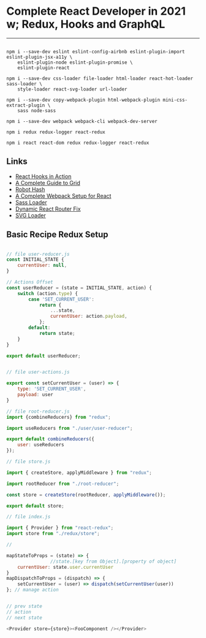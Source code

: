 # Complete React Developer in 2021 w; Redux, Hooks and GraphQL

---

```shell

npm i --save-dev eslint eslint-config-airbnb eslint-plugin-import eslint-plugin-jsx-a11y \
    eslint-plugin-node eslint-plugin-promise \
    eslint-plugin-react

npm i --save-dev css-loader file-loader html-loader react-hot-loader sass-loader \
    style-loader react-svg-loader url-loader

npm i --save-dev copy-webpack-plugin html-webpack-plugin mini-css-extract-plugin \
    sass node-sass

npm i --save-dev webpack webpack-cli webpack-dev-server

npm i redux redux-logger react-redux

npm i react react-dom redux redux-logger react-redux

```

## Links

- [React Hooks in Action](https://github.com/jrlarsen/react-hooks-in-action)
- [A Complete Guide to Grid](https://css-tricks.com/snippets/css/complete-guide-grid/)
- [Robot Hash](https://robohash.org)
- [A Complete Webpack Setup for React](https://medium.com/swlh/a-complete-webpack-setup-for-react-e56a2edf78ae)
- [Sass Loader](https://webpack.js.org/loaders/sass-loader/)
- [Dynamic React Router Fix](https://webpack.js.org/guides/public-path/)
- [SVG Loader](https://www.npmjs.com/package/react-svg-loader)

## Basic Recipe Redux Setup

```javascript

// file user-reducer.js
const INITIAL_STATE {
    currentUser: null,
}

// Actions Offset
const userReducer = (state = INITIAL_STATE, action) {
    switch (action.type) {
        case 'SET_CURRENT_USER':
            return {
                ...state,
                currentUser: action.payload,
            };
        default:
            return state;
    }
}

export default userReducer;


// file user-actions.js

export const setCurrentUser = (user) => {
    type: 'SET_CURRENT_USER',
    payload: user
}

// file root-reducer.js
import {combineReducers} from "redux";

import useReducers from "./user/user-reducer";

export default combineReducers({
    user: useReducers
});

// file store.js

import { createStore, applyMiddleware } from "redux";

import rootReducer from "./root-reducer";

const store = createStore(rootReducer, applyMiddleware());

export default store;

// file index.js

import { Provider } from "react-redux";
import store from "./redux/store";

//

mapStateToProps = (state) => {
                //state.[key from Object].[property of object]
    currentUser: state.user.currentUser
}
mapDispatchToProps = (dispatch) => {
    setCurrentUser = (user) => dispatch(setCurrentUser(user))
}; // manage action


// prev state
// action
// next state

<Provider store={store}><FooComponent /></Provider>

```
